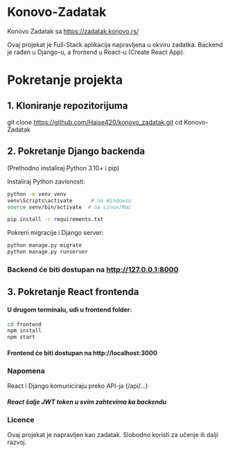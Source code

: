 # Konovo-Zadatak
Konovo Zadatak sa https://zadatak.konovo.rs/


Ovaj projekat je Full-Stack aplikacija napravljena u okviru zadatka.
Backend je rađen u Django-u, a frontend u React-u (Create React App).

# Pokretanje projekta

## 1. Kloniranje repozitorijuma

  git clone https://github.com/Haise420/konovo_zadatak.git
  cd Konovo-Zadatak


## 2. Pokretanje Django backenda
  (Prethodno instaliraj Python 3.10+ i pip)
  
  Instaliraj Python zavisnosti:
  ```bash
  python -m venv venv
  venv\Scripts\activate      # na Windowsu
  source venv/bin/activate  # na Linux/Mac
  
  pip install -r requirements.txt
  ```
  Pokreni migracije i Django server:
  ```bash
  python manage.py migrate
  python manage.py runserver
   ```
  
  ### Backend će biti dostupan na http://127.0.0.1:8000


## 3. Pokretanje React frontenda
 #### U drugom terminalu, uđi u frontend folder:
  
  ```bash
  cd frontend
  npm install
  npm start
  ```
  #### Frontend će biti dostupan na http://localhost:3000
  

### Napomena
  React i Django komuniciraju preko API-ja (/api/...)

##### React šalje JWT token u svim zahtevima ka backendu

### Licence
Ovaj projekat je napravljen kao zadatak. Slobodno koristi za učenje ili dalji razvoj.
